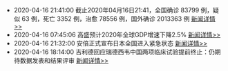 - 2020-04-16 21:41:00  截止2020年04月16日21:41，全国确诊 83799 例，疑似 63 例，死亡 3352 例，治愈 78556 例，国外确诊 2013363 例  [新闻详情>>](https://github.com/AlbertGithubHome/ChineseVictory/blob/master/PneumoniaMap/20200416214100.jpg)
- 2020-04-16 07:45:06  高盛预计2020年全球GDP增速下降2.5%  [新闻详情>>](https://tech.ifeng.com/c/7vi2vrao1e4)
- 2020-04-16 21:32:00  安倍正式宣布日本全国进入紧急状态  [新闻详情>>](http://mil.news.sina.com.cn/2020-04-16/doc-iircuyvh8202155.shtml)
- 2020-04-16 18:14:00  吉利德回应瑞德西韦中国两项临床试验提前终止：仍期待数据发表和结果评审  [新闻详情>>](http://finance.sina.com.cn/wm/2020-04-16/doc-iirczymi6706454.shtml)
